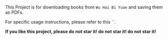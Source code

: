 This Project  is for downloading books from `Wu Hai Bi Yuan` and saving them as PDFs. 

For specific usage instructions, please refer to this ``.

**If you like this project, please do not star it! do not star it! do not star it!**



